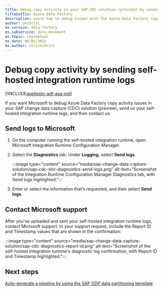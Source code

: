 ```yaml
---
title: Debug copy activity in your SAP CDC solution (preview) by sending logs
titleSuffix: Azure Data Factory
description: Learn how to debug issues with the Azure Data Factory copy activity for your SAP change data capture (CDC) solution (preview) by sending self-hosted integration runtime logs to Microsoft.
author: ukchrist
ms.service: data-factory
ms.subservice: data-movement
ms.topic: conceptual
ms.date: 06/01/2022
ms.author: ulrichchrist
---
```


# Debug copy activity by sending self-hosted integration runtime logs

[!INCLUDE[appliesto-adf-asa-md](includes/appliesto-adf-asa-md.md)]

If you want Microsoft to debug Azure Data Factory copy activity issues in your SAP change data capture (CDC) solution (preview), send us your self-hosted integration runtime logs, and then contact us.

## Send logs to Microsoft

1. On the computer running the self-hosted integration runtime, open Microsoft Integration Runtime Configuration Manager.

1. Select the **Diagnostics** tab. Under **Logging**, select **Send logs**.

   :::image type="content" source="media/sap-change-data-capture-solution/sap-cdc-shir-diagnostics-send-logs.png" alt-text="Screenshot of the Integration Runtime Configuration Manager Diagnostics tab, with Send logs highlighted.":::

1. Enter or select the information that's requested, and then select **Send logs**.

## Contact Microsoft support

After you've uploaded and sent your self-hosted integration runtime logs, contact Microsoft support. In your support request, include the Report ID and Timestamp values that are shown in the confirmation:

:::image type="content" source="media/sap-change-data-capture-solution/sap-cdc-diagnostics-report-id.png" alt-text="Screenshot of the self-hosted integration runtime's diagnostic log confirmation, with Report ID and Timestamp highlighted.":::

## Next steps

[Auto-generate a pipeline by using the SAP ODP data partitioning template](sap-change-data-capture-data-partitioning-template.md)
